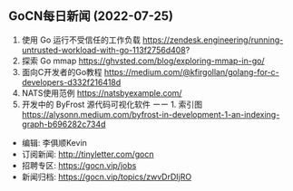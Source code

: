 ## GoCN每日新闻 (2022-07-25)

1. 使用 Go 运行不受信任的工作负载 https://zendesk.engineering/running-untrusted-workload-with-go-113f2756d408? 
2. 探索 Go mmap https://ghvsted.com/blog/exploring-mmap-in-go/
3. 面向C开发者的Go教程 https://medium.com/@kfirgollan/golang-for-c-developers-d332f216418d
4. NATS使用范例 https://natsbyexample.com/
5. 开发中的 ByFrost 源代码可视化软件 ーー 1. 索引图 https://alysonn.medium.com/byfrost-in-development-1-an-indexing-graph-b696282c734d

- 编辑: 李俱顺Kevin
- 订阅新闻: http://tinyletter.com/gocn
- 招聘专区: https://gocn.vip/jobs
- 新闻归档: https://gocn.vip/topics/zwvDrDIjRO
